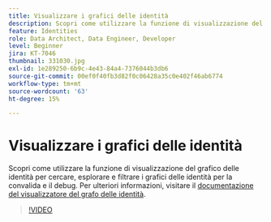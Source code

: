 ```yaml
---
title: Visualizzare i grafici delle identità
description: Scopri come utilizzare la funzione di visualizzazione del grafico delle identità per cercare, esplorare e filtrare i grafici delle identità per la convalida e il debug.
feature: Identities
role: Data Architect, Data Engineer, Developer
level: Beginner
jira: KT-7046
thumbnail: 331030.jpg
exl-id: 1e289250-6b9c-4e43-84a4-7376044b3db6
source-git-commit: 00ef0f40fb3d82f0c06428a35c0e402f46ab6774
workflow-type: tm+mt
source-wordcount: '63'
ht-degree: 15%

---
```


# Visualizzare i grafici delle identità

Scopri come utilizzare la funzione di visualizzazione del grafico delle identità per cercare, esplorare e filtrare i grafici delle identità per la convalida e il debug. Per ulteriori informazioni, visitare il [documentazione del visualizzatore del grafo delle identità](https://experienceleague.adobe.com/docs/experience-platform/identity/ui/identity-graph-viewer.html?lang=it).

>[!VIDEO](https://video.tv.adobe.com/v/331030?learn=on)


